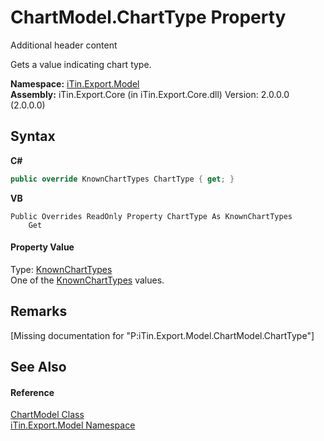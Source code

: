# ChartModel.ChartType Property 
Additional header content 

Gets a value indicating chart type.

**Namespace:**&nbsp;<a href="N_iTin_Export_Model">iTin.Export.Model</a><br />**Assembly:**&nbsp;iTin.Export.Core (in iTin.Export.Core.dll) Version: 2.0.0.0 (2.0.0.0)

## Syntax

**C#**<br />
``` C#
public override KnownChartTypes ChartType { get; }
```

**VB**<br />
``` VB
Public Overrides ReadOnly Property ChartType As KnownChartTypes
	Get
```


#### Property Value
Type: <a href="T_iTin_Export_Model_KnownChartTypes">KnownChartTypes</a><br />One of the <a href="T_iTin_Export_Model_KnownChartTypes">KnownChartTypes</a> values.

## Remarks
\[Missing <remarks> documentation for "P:iTin.Export.Model.ChartModel.ChartType"\]

## See Also


#### Reference
<a href="T_iTin_Export_Model_ChartModel">ChartModel Class</a><br /><a href="N_iTin_Export_Model">iTin.Export.Model Namespace</a><br />